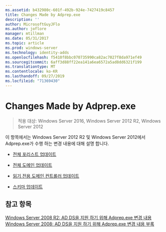 ```yaml
---
ms.assetid: b432980c-601f-492b-924e-7427419c8457
title: Changes Made by Adprep.exe
description: ''
author: MicrosoftGuyJFlo
ms.author: joflore
manager: mtillman
ms.date: 05/31/2017
ms.topic: article
ms.prod: windows-server
ms.technology: identity-adds
ms.openlocfilehash: f5410f8bbc070735990ca82ac7027f8da971ef49
ms.sourcegitcommit: 6aff3d88ff22ea141a6ea6572a5ad8dd6321f199
ms.translationtype: MT
ms.contentlocale: ko-KR
ms.lasthandoff: 09/27/2019
ms.locfileid: "71369430"
---
```

# <a name="changes-made-by-adprepexe"></a>Changes Made by Adprep.exe

>적용 대상: Windows Server 2016, Windows Server 2012 R2, Windows Server 2012

이 항목에서는 Windows Server 2012 R2 및 Windows Server 2012에서 Adprep.exe가 수행 하는 변경 내용에 대해 설명 합니다.  
  
-   [전체 포리스트 업데이트](../../../ad-ds/deploy/RODC/Forest-Wide-Updates.md)  
  
-   [전체 도메인 업데이트](../../../ad-ds/deploy/Domain-Wide-Updates.md)  
  
-   [읽기 전용 도메인 컨트롤러 업데이트](../../../ad-ds/deploy/RODC/Read-Only-Domain-Controller-Updates.md)  
  
-   [스키마 업데이트](../../../ad-ds/deploy/Schema-Updates.md)  
  
## <a name="see-also"></a>참고 항목  
[Windows Server 2008 R2: AD DS을 지원 하기 위해 Adprep.exe 변경 내용](https://technet.microsoft.com/library/dd378876.aspx)  
[Windows Server 2008: AD DS을 지원 하기 위해 Adprep.exe 변경 내용 부록](https://technet.microsoft.com/library/cc770703.aspx)  
  



